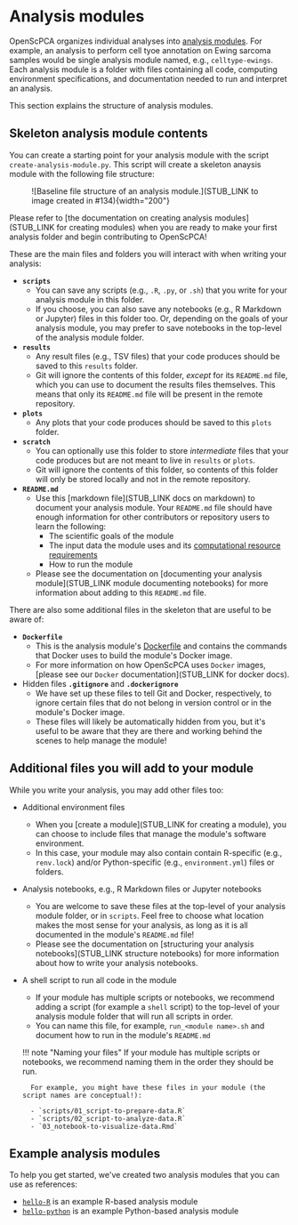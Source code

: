 # Analysis modules

OpenScPCA organizes individual analyses into [analysis modules](https://github.com/AlexsLemonade/OpenScPCA-analysis/tree/main/analyses).
For example, an analysis to perform cell tyoe annotation on Ewing sarcoma samples would be single analysis module named, e.g., `celltype-ewings`.
Each analysis module is a folder with files containing all code, computing environment specifications, and documentation needed to run and interpret an analysis.

This section explains the structure of analysis modules.

## Skeleton analysis module contents

You can create a starting point for your analysis module with the script `create-analysis-module.py`.
This script will create a skeleton anaysis module with the following file structure:

<figure markdown="span">
    ![Baseline file structure of an analysis module.](STUB_LINK to image created in #134){width="200"}
</figure>

Please refer to [the documentation on creating analysis modules](STUB_LINK for creating modules) when you are ready to make your first analysis folder and begin contributing to OpenScPCA!

These are the main files and folders you will interact with when writing your analysis:

- **`scripts`**
    - You can save any scripts (e.g., `.R`, `.py`, or `.sh`) that you write for your analysis module in this folder.
    - If you choose, you can also save any notebooks (e.g., R Markdown or Jupyter) files in this folder too.
    Or, depending on the goals of your analysis module, you may prefer to save notebooks in the top-level of the analysis module folder.
- **`results`**
    - Any result files (e.g., TSV files) that your code produces should be saved to this `results` folder.
    - Git will ignore the contents of this folder, _except_ for its `README.md` file, which you can use to document the results files themselves.
    This means that only its `README.md` file will be present in the remote repository.
- **`plots`**
    - Any plots that your code produces should be saved to this `plots` folder.
- **`scratch`**
    - You can optionally use this folder to store _intermediate_ files that your code produces but are not meant to live in `results` or `plots`.
    - Git will ignore the contents of this folder, so contents of this folder will only be stored locally and not in the remote repository.
- **`README.md`**
    - Use this [markdown file](STUB_LINK docs on markdown) to document your analysis module.
  Your `README.md` file should have enough information for other contributors or repository users to learn the following:
        - The scientific goals of the module
        - The input data the module uses and its [computational resource requirements](../starting-your-analysis/determining-compute-requirements.md)
        - How to run the module
    - Please see the documentation on [documenting your analysis module](STUB_LINK module documenting notebooks) for more information about adding to this `README.md` file.


There are also some additional files in the skeleton that are useful to be aware of:


- **`Dockerfile`**
    - This is the analysis module's [Dockerfile](https://docs.docker.com/reference/dockerfile/) and contains the commands that Docker uses to build the module's Docker image.
    - For more information on how OpenScPCA uses `Docker` images, [please see our `Docker` documentation](STUB_LINK for docker docs).
- Hidden files **`.gitignore`** and **`.dockerignore`**
    - We have set up these files to tell Git and Docker, respectively, to ignore certain files that do not belong in version control or in the module's Docker image.
    - These files will likely be automatically hidden from you, but it's useful to be aware that they are there and working behind the scenes to help manage the module!




## Additional files you will add to your module

While you write your analysis, you may add other files too:

- Additional environment files
    - When you [create a module](STUB_LINK for creating a module), you can choose to include files that manage the module's software environment.
    - In this case, your module may also contain contain R-specific (e.g., `renv.lock`) and/or Python-specific (e.g., `environment.yml`) files or folders.
- Analysis notebooks, e.g., R Markdown files or Jupyter notebooks
    - You are welcome to save these files at the top-level of your analysis module folder, or in `scripts`.
    Feel free to choose what location makes the most sense for your analysis, as long as it is all documented in the module's `README.md` file!
    - Please see the documentation on [structuring your analysis notebooks](STUB_LINK structure notebooks) for more information about how to write your analysis notebooks.
- A shell script to run all code in the module
    - If your module has multiple scripts or notebooks, we recommend adding a script (for example a `shell` script) to the top-level of your analysis module folder that will run all scripts in order.
    - You can name this file, for example, `run_<module name>.sh` and document how to run in the module's `README.md`

    !!! note "Naming your files"
        If your module has multiple scripts or notebooks, we recommend naming them in the order they should be run.

        For example, you might have these files in your module (the script names are conceptual!):

        - `scripts/01_script-to-prepare-data.R`
        - `scripts/02_script-to-analyze-data.R`
        - `03_notebook-to-visualize-data.Rmd`


## Example analysis modules

To help you get started, we've created two analysis modules that you can use as references:

- [`hello-R`](https://github.com/AlexsLemonade/OpenScPCA-analysis/tree/main/analyses/hello-R) is an example R-based analysis module
- [`hello-python`](https://github.com/AlexsLemonade/OpenScPCA-analysis/tree/main/analyses/hello-python) is an example Python-based analysis module
